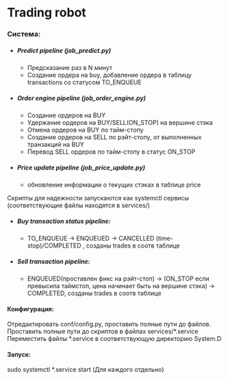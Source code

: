 # Trading robot
### Система:
- ##### Predict pipeline (job_predict.py)
  - Предсказание раз в N минут
  - Создание ордера на buy, добавление ордера в таблицу transactions со статусом TO_ENQUEUE
- ##### Order engine pipeline (job_order_engine.py)
  - Создание ордеров на BUY
  - Удержание ордеров на BUY/SELL(ON_STOP) на вершине стэка
  - Отмена ордеров на BUY по тайм-стопу
  - Создание ордеров на SELL по рэйт-стопу, от выполненных транзакций на BUY
  - Перевод SELL ордеров по тайм-стопу в статус ON_STOP
- ##### Price update pipeline (job_price_update.py)
  - обновление информации о текущих стэках в таблице price

Скрипты для надежности запускаются как systemctl сервисы (соответствующие файлы находятся в services/)

- ##### Buy transaction status pipeline:
   - TO_ENQUEUE -> ENQUEUED -> CANCELLED (time-stop)/COMPLETED , созданы trades в соотв таблице
- ##### Sell transaction pipeline:
   - ENQUEUED(проставлен фикс на рэйт-стоп) -> (ON_STOP если превысила таймстоп, цена начинает быть на вершине стэка) -> COMPLETED, созданы trades в соотв таблице

#### Конфигурация:
Отредактировать conf/config.py, проставить полные пути до файлов.
Проставить полные пути до скриптов в файлах services/*.service
Переместить файлы *.service в соответствующую директорию System.D

#### Запуск:
sudo systemctl *.service start (Для каждого отдельно)
